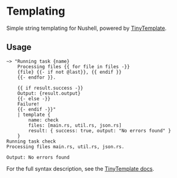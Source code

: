 # Templating

Simple string templating for Nushell, powered by [TinyTemplate][tt].


## Usage

```Nushell
~> "Running task {name}
	Processing files {{ for file in files -}}
	{file} {{- if not @last}}, {{ endif }}
	{{- endfor }}.

	{{ if result.success -}}
	Output: {result.output}
	{{- else -}}
	Failure!
	{{- endif -}}"
	| template {
		name: check
		files: [main.rs, util.rs, json.rs]
		result: { success: true, output: "No errors found" }
	}
Running task check
Processing files main.rs, util.rs, json.rs.

Output: No errors found
```

For the full syntax description, see the [TinyTemplate docs][syntax].


[tt]: https://lib.rs/crates/tinytemplate
[syntax]: https://docs.rs/tinytemplate/1.2.1/tinytemplate/syntax/index.html

